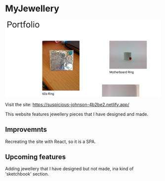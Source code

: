 # MyJewellery

![project image](https://github.com/GK230/MyJewellery/blob/master/Screen%20Shot%202020-07-25%20at%2014.26.00.png)

Visit the site: https://suspicious-johnson-4b2be2.netlify.app/

This website features jewellery pieces that I have designed and made.

## Improvemnts
Recreating the site with React, so it is a SPA.

## Upcoming features
Adding jewellery that I have designed but not made, ina kind of 'sketchbook' section.

